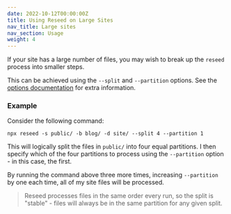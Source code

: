 ```yaml
---
date: 2022-10-12T00:00:00Z
title: Using Reseed on Large Sites
nav_title: Large sites
nav_section: Usage
weight: 4
---
```

If your site has a large number of files, you may wish to break up the `reseed` process into smaller steps.

This can be achieved using the `--split` and `--partition` options. See the [options documentation](/usage/#options) for extra information.

### Example

Consider the following command:

```shell
npx reseed -s public/ -b blog/ -d site/ --split 4 --partition 1
```

This will logically split the files in `public/` into four equal partitions. I then specify which of the four partitions to process using the `--partition` option - in this case, the first.

By running the command above three more times, increasing `--partition` by one each time, all of my site files will be processed.

> Reseed processes files in the same order every run, so the split is "stable" - files will always be in the same partition for any given split.